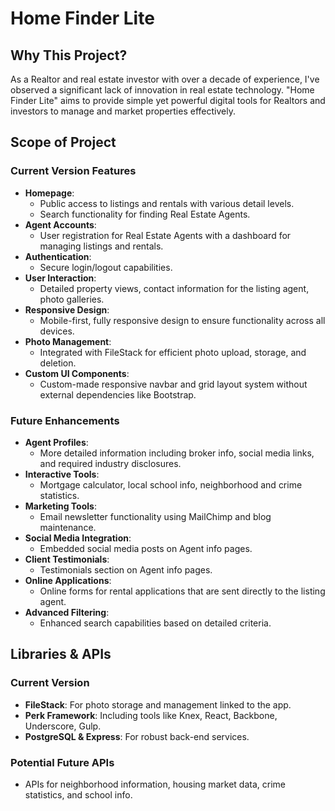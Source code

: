 # Home Finder Lite

## Why This Project?
As a Realtor and real estate investor with over a decade of experience, I've observed a significant lack of innovation in real estate technology. "Home Finder Lite" aims to provide simple yet powerful digital tools for Realtors and investors to manage and market properties effectively.

## Scope of Project

### Current Version Features
- **Homepage**: 
  - Public access to listings and rentals with various detail levels.
  - Search functionality for finding Real Estate Agents.
- **Agent Accounts**: 
  - User registration for Real Estate Agents with a dashboard for managing listings and rentals.
- **Authentication**: 
  - Secure login/logout capabilities.
- **User Interaction**:
  - Detailed property views, contact information for the listing agent, photo galleries.
- **Responsive Design**:
  - Mobile-first, fully responsive design to ensure functionality across all devices.
- **Photo Management**:
  - Integrated with FileStack for efficient photo upload, storage, and deletion.
- **Custom UI Components**:
  - Custom-made responsive navbar and grid layout system without external dependencies like Bootstrap.

### Future Enhancements
- **Agent Profiles**: 
  - More detailed information including broker info, social media links, and required industry disclosures.
- **Interactive Tools**: 
  - Mortgage calculator, local school info, neighborhood and crime statistics.
- **Marketing Tools**: 
  - Email newsletter functionality using MailChimp and blog maintenance.
- **Social Media Integration**:
  - Embedded social media posts on Agent info pages.
- **Client Testimonials**:
  - Testimonials section on Agent info pages.
- **Online Applications**:
  - Online forms for rental applications that are sent directly to the listing agent.
- **Advanced Filtering**:
  - Enhanced search capabilities based on detailed criteria.


## Libraries & APIs

### Current Version
- **FileStack**: For photo storage and management linked to the app.
- **Perk Framework**: Including tools like Knex, React, Backbone, Underscore, Gulp.
- **PostgreSQL & Express**: For robust back-end services.

### Potential Future APIs
- APIs for neighborhood information, housing market data, crime statistics, and school info.

